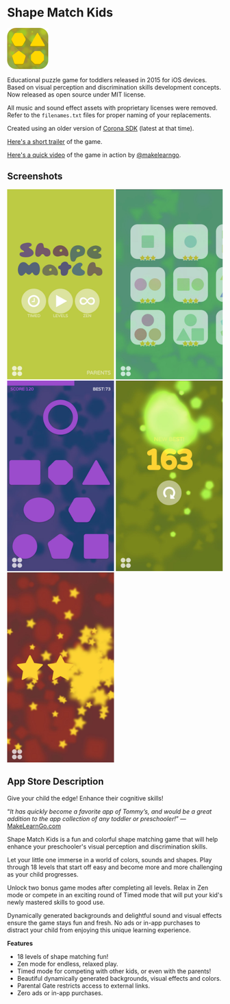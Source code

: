 # Shape Match Kids

![Icon](Icon-xhdpi.png)

Educational puzzle game for toddlers released in 2015 for iOS devices. Based on visual perception and discrimination skills development concepts. Now released as open source under MIT license.

All music and sound effect assets with proprietary licenses were removed. Refer to the `filenames.txt` files for proper naming of your replacements.

Created using an older version of [Corona SDK](https://coronalabs.com/) (latest at that time).

[Here's a short trailer](https://youtu.be/ZuEp_URFLlU) of the game.

[Here's a quick video](https://www.instagram.com/p/4fuF2gLwLu/) of the game in action by [@makelearngo](https://www.instagram.com/makelearngo/).

## Screenshots

<img src="screenshots/1.jpg" alt="Menu Screen" width="250"> <img src="screenshots/2.jpg" alt="Levels Screen" width="250"> <img src="screenshots/3.jpg" alt="Puzzle Screen" width="250"> <img src="screenshots/4.jpg" alt="Score Screen" width="250"> <img src="screenshots/5.jpg" alt="Stars Screen" width="250">

## App Store Description

Give your child the edge! Enhance their cognitive skills!

“*It has quickly become a favorite app of Tommy’s, and would be a great addition to the app collection of any toddler or preschooler!*”
― [MakeLearnGo.com](https://makelearngo.com/2015/05/19/favorite-mostly-free-art-shapes-colors-apps-ipad-iphone-ipod-touch-for-1-2-year-olds/)

Shape Match Kids is a fun and colorful shape matching game that will help enhance your preschooler's visual perception and discrimination skills.

Let your little one immerse in a world of colors, sounds and shapes. Play through 18 levels that start off easy and become more and more challenging as your child progresses.

Unlock two bonus game modes after completing all levels. Relax in Zen mode or compete in an exciting round of Timed mode that will put your kid's newly mastered skills to good use.

Dynamically generated backgrounds and delightful sound and visual effects ensure the game stays fun and fresh. No ads or in-app purchases to distract your child from enjoying this unique learning experience.

**Features**

* 18 levels of shape matching fun!
* Zen mode for endless, relaxed play.
* Timed mode for competing with other kids, or even with the parents!
* Beautiful dynamically generated backgrounds, visual effects and colors.
* Parental Gate restricts access to external links.
* Zero ads or in-app purchases.
